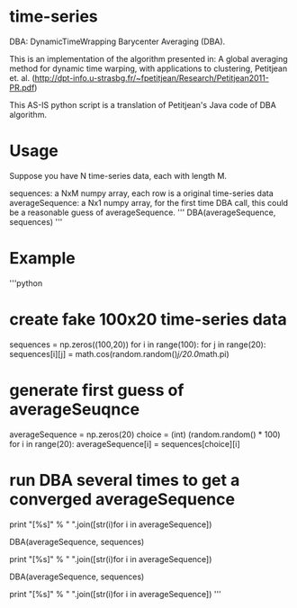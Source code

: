 time-series
===========

DBA: DynamicTimeWrapping Barycenter Averaging (DBA). 

This is an implementation of the algorithm presented in:
A global averaging method for dynamic time warping, with applications to clustering, Petitjean et. al.
(http://dpt-info.u-strasbg.fr/~fpetitjean/Research/Petitjean2011-PR.pdf)

This AS-IS python script is a translation of Petitjean's Java code of DBA algorithm.

Usage
=====
Suppose you have N time-series data, each with length M.

sequences: a NxM numpy array, each row is a original time-series data
averageSequence: a Nx1 numpy array, for the first time DBA call, this could be a reasonable guess of averageSequence.
'''
DBA(averageSequence, sequences)
'''

Example
=======
'''python
# create fake 100x20 time-series data
sequences = np.zeros((100,20))
for i in range(100):
  for j in range(20):
    sequences[i][j] = math.cos(random.random()*j/20.0*math.pi)
            
# generate first guess of averageSeuqnce
averageSequence = np.zeros(20)
choice = (int) (random.random() * 100)
for i in range(20):
  averageSequence[i] = sequences[choice][i]
       
# run DBA several times to get a converged averageSequence
print "[%s]" % " ".join([str(i)for i in averageSequence]) 
    
DBA(averageSequence, sequences)
    
print "[%s]" % " ".join([str(i)for i in averageSequence]) 
    
DBA(averageSequence, sequences)
    
print "[%s]" % " ".join([str(i)for i in averageSequence]) 
'''
